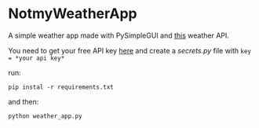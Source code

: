 # NotmyWeatherApp
A simple weather app made with PySimpleGUI and [this](https://openweathermap.org/) weather API.

You need to get your free API key [here](https://openweathermap.org/) and create a *secrets.py* file with `key = *your api key*`

run:

`pip instal -r requirements.txt`

and then:

`python weather_app.py`
